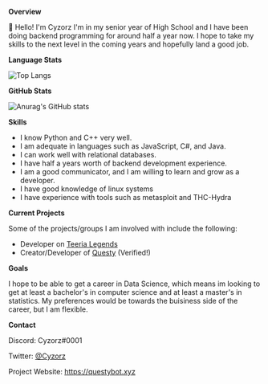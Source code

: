 **Overview**

👋 Hello! I'm Cyzorz I'm in my senior year of High School and I have been doing backend programming for around half a year now. I hope to take my skills to the next level in the coming years and hopefully land a good job.

**Language Stats**

![Top Langs](https://github-readme-stats.vercel.app/api/top-langs/?username=Cyzorz&theme=cobalt&langs_count=3&include_all_commits=true&layout=compact)

**GitHub Stats**

![Anurag's GitHub stats](https://github-readme-stats.vercel.app/api?username=Cyzorz&show_icons=true&theme=cobalt&include_all_commits=true)

**Skills**

  - I know Python and C++ very well. 
  - I am adequate in languages such as JavaScript, C#, and Java.
  - I can work well with relational databases.
  - I have half a years worth of backend development experience.
  - I am a good communicator, and I am willing to learn and grow as a developer.
  - I have good knowledge of linux systems
  - I have experience with tools such as metasploit and THC-Hydra
  
 
**Current Projects**

Some of the projects/groups I am involved with include the following:
  
   - Developer on [Teeria Legends](https://teeria.eu)
   - Creator/Developer of [Questy](https://questybot.xyz) (Verified!)
 
 **Goals**
 
 I hope to be able to get a career in Data Science, which means im looking to get at least a bachelor's in computer science and at least a master's in statistics. My preferences would be towards the buisiness side of the career, but I am flexible. 
 
 **Contact**
 
 Discord: Cyzorz#0001
 
 Twitter: [@Cyzorz](https://twitter.com/Cyzorz)
 
 Project Website: https://questybot.xyz
